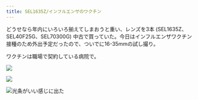 ```yaml
---
title: SEL1635Z/インフルエンザのワクチン
---
```


どうせなら年内にいろいろ揃えてしまおうと重い、レンズを3本 (SEL1635Z、SEL40F25G、SEL70300G) 中古で買っていた。今日はインフルエンザワクチン接種のため外出予定だったので、ついでに16-35mmの試し撮り。

ワクチンは職場で契約している病院で。

![](https://photos.apkas.net/medium/202312/20231226-093625.webp)

![](https://photos.apkas.net/medium/202312/20231226-101138.webp)

![光条がいい感じに出た](https://photos.apkas.net/medium/202312/20231226-171129.webp)
